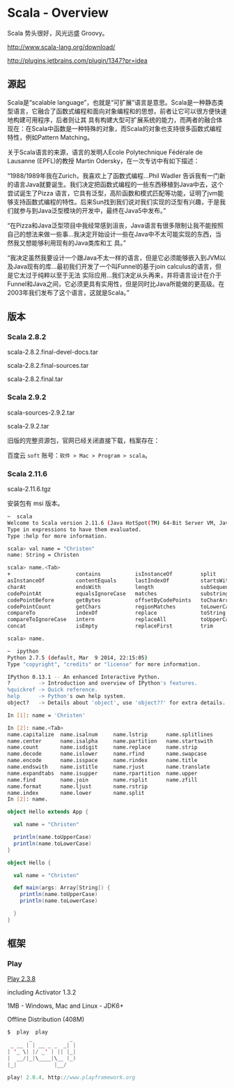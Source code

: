# Scala - Overview

Scala 势头很好，风光远盛 Groovy。

<i class="fa fa-download"></i> http://www.scala-lang.org/download/ <sup><i class="fa fa-external-link fa-fw"></i></sup>

<i class="fa fa-plug"></i> http://plugins.jetbrains.com/plugin/1347?pr=idea <sup><i class="fa fa-external-link fa-fw"></i></sup>

## 源起

Scala是“scalable language”，也就是“可扩展”语言是意思。Scala是一种静态类型语言，它融合了函数式编程和面向对象编程和的思想，前者让它可以很方便快速地构建可用程序，后者则让其
具有构建大型可扩展系统的能力，而两者的融合体现在：在Scala中函数是一种特殊的对象，而Scala的对象也支持很多函数式编程特性，例如Pattern Matching。

关于Scala语言的来源，语言的发明人Ecole Polytechnique Fédérale de Lausanne (EPFL)的教授 Martin Odersky，在一次专访中有如下描述：

“1988/1989年我在Zurich，我喜欢上了函数式编程...Phil Wadler 告诉我有一门新的语言Java就要诞生。我们决定把函数式编程的一些东西移植到Java中去，这个尝试诞生了Pizza
语言，它具有泛型，高阶函数和模式匹配等功能，证明了jvm能够支持函数式编程的特性。后来Sun找到我们说对我们实现的泛型有兴趣，于是我们就参与到Java泛型模块的开发中，最终在Java5中发布。”

“在Pizza和Java泛型项目中我经常感到沮丧，Java语言有很多限制让我不能按照自己的想法来做一些事...我决定开始设计一些在Java中不太可能实现的东西，当然我又想能够利用现有的Java类库和工
具。”

“我决定虽然我要设计一个跟Java不太一样的语言，但是它必须能够嵌入到JVM以及Java现有的库...最初我们开发了一个叫Funnel的基于join calculus的语言，但是它太过于纯粹以至于无法
实际应用...我们决定从头再来，并将语言设计在介于Funnel和Java之间，它必须更具有实用性，但是同时比Java所能做的更高级。在2003年我们发布了这个语言，这就是Scala。”

## 版本

### Scala 2.8.2

scala-2.8.2.final-devel-docs.tar

scala-2.8.2.final-sources.tar

scala-2.8.2.final.tar

### Scala 2.9.2

scala-sources-2.9.2.tar

scala-2.9.2.tar

旧版的完整资源包，官网已经关闭直接下载，档案存在：

百度云 <i class="fa fa-cloud"></i> ```soft``` 账号：```软件 > Mac > Program > scala```。

### Scala 2.11.6

scala-2.11.6.tgz

安装包有 msi 版本。

```bash
~  scala
Welcome to Scala version 2.11.6 (Java HotSpot(TM) 64-Bit Server VM, Java 1.7.0_17).
Type in expressions to have them evaluated.
Type :help for more information.

scala> val name = "Christen"
name: String = Christen

scala> name.<Tab>
+                     contains           isInstanceOf         split
asInstanceOf          contentEquals      lastIndexOf          startsWith
charAt                endsWith           length               subSequence
codePointAt           equalsIgnoreCase   matches              substring
codePointBefore       getBytes           offsetByCodePoints   toCharArray
codePointCount        getChars           regionMatches        toLowerCase
compareTo             indexOf            replace              toString
compareToIgnoreCase   intern             replaceAll           toUpperCase
concat                isEmpty            replaceFirst         trim

scala> name.
```

```bash
~  ipython
Python 2.7.5 (default, Mar  9 2014, 22:15:05)
Type "copyright", "credits" or "license" for more information.

IPython 0.13.1 -- An enhanced Interactive Python.
?         -> Introduction and overview of IPython's features.
%quickref -> Quick reference.
help      -> Python's own help system.
object?   -> Details about 'object', use 'object??' for extra details.

In [1]: name = 'Christen'

In [2]: name.<Tab>
name.capitalize  name.isalnum     name.lstrip      name.splitlines
name.center      name.isalpha     name.partition   name.startswith
name.count       name.isdigit     name.replace     name.strip
name.decode      name.islower     name.rfind       name.swapcase
name.encode      name.isspace     name.rindex      name.title
name.endswith    name.istitle     name.rjust       name.translate
name.expandtabs  name.isupper     name.rpartition  name.upper
name.find        name.join        name.rsplit      name.zfill
name.format      name.ljust       name.rstrip
name.index       name.lower       name.split
In [2]: name.
```

```scala
object Hello extends App {

  val name = "Christen"

  println(name.toUpperCase)
  println(name.toLowerCase)
}
```

```scala
object Hello {

  val name = "Christen"

  def main(args: Array[String]) {
    println(name.toUpperCase)
    println(name.toLowerCase)

  }
}
```

## 框架

### Play

[Play 2.3.8](https://www.playframework.com/) <sup><i class="fa fa-external-link fa-fw"></i></sup>

including Activator 1.3.2

1MB - Windows, Mac and Linux - JDK6+

Offline Distribution (408M)

```java
$  play  play
       _            _
 _ __ | | __ _ _  _| |
| '_ \| |/ _' | || |_|
|  __/|_|\____|\__ (_)
|_|            |__/

play! 2.0.4, http://www.playframework.org
```